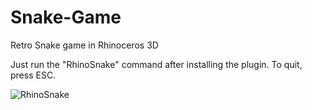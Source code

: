 # Snake-Game
Retro Snake game in Rhinoceros 3D

Just run the "RhinoSnake" command after installing the plugin. To quit, press ESC.

![RhinoSnake](https://github.com/lenmez/Snake-Game/assets/122740163/b83bc347-c9f8-46ef-b1db-d4e18fbb03e8)
